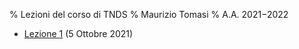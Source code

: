 % Lezioni del corso di TNDS
% Maurizio Tomasi
% A.A. 2021−2022

- [Lezione 1](tomasi-lezione-01.html) (5 Ottobre 2021)


